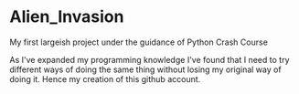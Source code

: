 # Alien_Invasion
My first largeish project under the guidance of Python Crash Course

As I've expanded my programming knowledge I've found that I need to try different ways of doing the same thing without losing my original way of doing it. Hence my creation of this github account.
